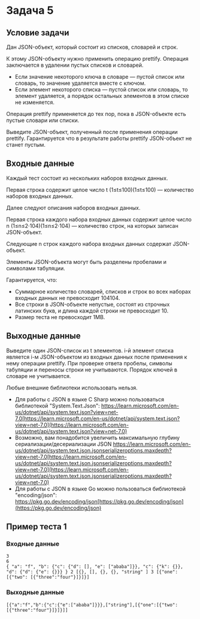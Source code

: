 # Задача 5
## Условие задачи
Дан JSON-объект, который состоит из списков, словарей и строк.

К этому JSON-объекту нужно применить операцию prettify. Операция заключается в удалении пустых списков и словарей.
- Если значение некоторого ключа в словаре — пустой список или словарь, то значение удаляется вместе с ключом.
- Если элемент некоторого списка — пустой список или словарь, то элемент удаляется, а порядок остальных элементов в этом списке не изменяется.

Операция prettify применяется до тех пор, пока в JSON-объекте есть пустые словари или списки.

Выведите JSON-объект, полученный после применения операции prettify. Гарантируется что в результате работы prettify JSON-объект не станет пустым.
## Входные данные
Каждый тест состоит из нескольких наборов входных данных.

Первая строка содержит целое число t (1≤t≤100)(1≤t≤100) — количество наборов входных данных.

Далее следуют описания наборов входных данных.

Первая строка каждого набора входных данных содержит целое число n (1≤n≤2⋅104)(1≤n≤2⋅104) — количество строк, на которых записан JSON-объект.

Следующие n строк каждого набора входных данных содержат JSON-объект.

Элементы JSON-объекта могут быть разделены пробелами и символами табуляции.

Гарантируется, что:
- Суммарное количество словарей, списков и строк во всех наборах входных данных не превосходит 104104.
- Все строки в JSON-объекте непустые, состоят из строчных латинских букв, и длина каждой строки не превосходит 10.
- Размер теста не превосходит 1MB.

## Выходные данные
Выведите один JSON-список из t элементов. i-й элемент списка является i-м JSON-объектом из входных данных после применения к нему операции prettify. При проверке ответа пробелы, символы табуляции и переносы строки не учитываются. Порядок ключей в словаре не учитывается.

Любые внешние библиотеки использовать нельзя.
- Для работы с JSON в языке C Sharp можно пользоваться библиотекой "System.Text.Json": https://learn.microsoft.com/en-us/dotnet/api/system.text.json?view=net-7.0[https://learn.microsoft.com/en-us/dotnet/api/system.text.json?view=net-7.0](https://learn.microsoft.com/en-us/dotnet/api/system.text.json?view=net-7.0)
- Возможно, вам понадобится увеличить максимальную глубину сериализации/десериализации JSON https://learn.microsoft.com/en-us/dotnet/api/system.text.json.jsonserializeroptions.maxdepth?view=net-7.0[https://learn.microsoft.com/en-us/dotnet/api/system.text.json.jsonserializeroptions.maxdepth?view=net-7.0](https://learn.microsoft.com/en-us/dotnet/api/system.text.json.jsonserializeroptions.maxdepth?view=net-7.0)
- Для работы с JSON в языке Go можно пользоваться библиотекой "encoding/json": https://pkg.go.dev/encoding/json[https://pkg.go.dev/encoding/json](https://pkg.go.dev/encoding/json)
## Пример теста 1
### Входные данные
```
3 
6 
{ "a": "f", "b": {"c": {"d": [], "e": ["ababa"]}}, "c": {"k": {}}, "d": {"d": {"e": {}}} } 2 [{}, [], {}, {}, "string" ] 3 [{"one": [{"two": [{"three":"four"}]}]}]
```
### Выходные данные
```
[{"a":"f","b":{"c":{"e":["ababa"]}}},["string"],[{"one":[{"two":[{"three":"four"}]}]}]]
```